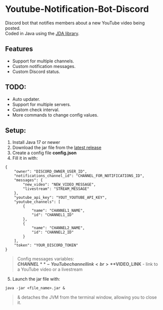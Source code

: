# Youtube-Notification-Bot-Discord

Discord bot that notifies members about a new YouTube video being posted.<br>
Coded in Java using the [JDA library](https://github.com/discord-jda/JDA).

## Features
- Support for multiple channels.
- Custom notification messages.
- Custom Discord status.


## TODO:
- Auto updater.
- Support for multiple servers.
- Custom check interval.
- More commands to change config values.

## Setup:
1. Install Java 17 or newer
2. Download the jar file from the [latest release](https://github.com/myne145/Youtube-Notification-Bot-Discord/releases/latest)
3. Create a config file **config.json**
4. Fill it in with: 
```
{
    "owner": "DISCORD_OWNER_USER_ID",
    "notifications_channel_id": "CHANNEL_FOR_NOTIFICATIONS_ID",
    "messages": {
        "new_video": "NEW_VIDEO_MESSAGE",
        "livestream": "STREAM_MESSAGE"
    },
    "youtube_api_key": "YOUT_YOUTUBE_API_KEY",
    "youtube_channels": [
        {
            "name": "CHANNEL1_NAME",
            "id": "CHANNEL1_ID"
        },
        {
            "name": "CHANNEL2_NAME",
            "id": "CHANNEL2_ID"
        }
    ],
    "token": "YOUR_DISCORD_TOKEN"
}
```
> Config messages variables:<br>
> **$CHANNEL** - YouTube channel link<br>
> **$VIDEO_LINK** - link to a YouTube video or a livestream<br>
5. Launch the jar file with:
```
java -jar <file_name>.jar &
```
> & detaches the JVM from the terminal window, allowing you to close it.
